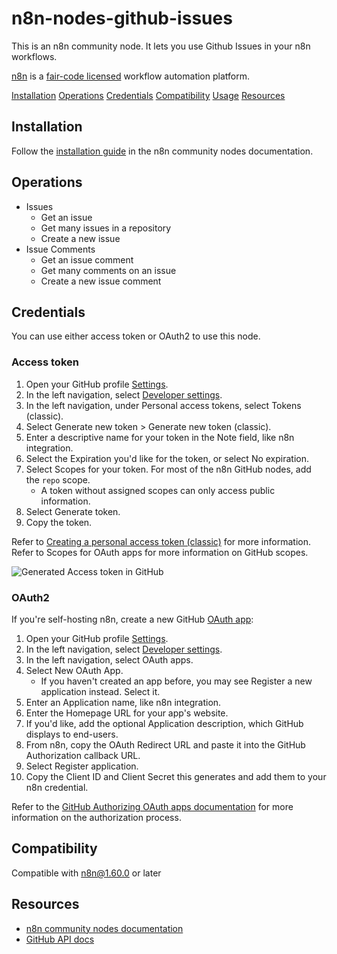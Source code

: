 # n8n-nodes-github-issues

This is an n8n community node. It lets you use Github Issues in your n8n workflows.

[n8n](https://n8n.io/) is a [fair-code licensed](https://docs.n8n.io/reference/license/) workflow automation platform.

[Installation](#installation)
[Operations](#operations)
[Credentials](#credentials)
[Compatibility](#compatibility)
[Usage](#usage)
[Resources](#resources)

## Installation

Follow the [installation guide](https://docs.n8n.io/integrations/community-nodes/installation/) in the n8n community nodes documentation.

## Operations

- Issues
    - Get an issue
    - Get many issues in a repository
    - Create a new issue
- Issue Comments
    - Get an issue comment
    - Get many comments on an issue
    - Create a new issue comment

## Credentials

You can use either access token or OAuth2 to use this node.

### Access token

1. Open your GitHub profile [Settings](https://github.com/settings/profile).
2. In the left navigation, select [Developer settings](https://github.com/settings/apps).
3. In the left navigation, under Personal access tokens, select Tokens (classic).
4. Select Generate new token > Generate new token (classic).
5. Enter a descriptive name for your token in the Note field, like n8n integration.
6. Select the Expiration you'd like for the token, or select No expiration.
7. Select Scopes for your token. For most of the n8n GitHub nodes, add the `repo` scope.
    - A token without assigned scopes can only access public information.
8. Select Generate token.
9. Copy the token.

Refer to [Creating a personal access token (classic)](https://docs.github.com/en/authentication/keeping-your-account-and-data-secure/managing-your-personal-access-tokens#creating-a-personal-access-token-classic) for more information. Refer to Scopes for OAuth apps for more information on GitHub scopes.

![Generated Access token in GitHub](https://docs.github.com/assets/cb-17251/mw-1440/images/help/settings/personal-access-tokens.webp)

### OAuth2

If you're self-hosting n8n, create a new GitHub [OAuth app](https://docs.github.com/en/apps/oauth-apps):

1. Open your GitHub profile [Settings](https://github.com/settings/profile).
2. In the left navigation, select [Developer settings](https://github.com/settings/apps).
3. In the left navigation, select OAuth apps.
4. Select New OAuth App.
    - If you haven't created an app before, you may see Register a new application instead. Select it.
5. Enter an Application name, like n8n integration.
6. Enter the Homepage URL for your app's website.
7. If you'd like, add the optional Application description, which GitHub displays to end-users.
8. From n8n, copy the OAuth Redirect URL and paste it into the GitHub Authorization callback URL.
9. Select Register application.
10. Copy the Client ID and Client Secret this generates and add them to your n8n credential.

Refer to the [GitHub Authorizing OAuth apps documentation](https://docs.github.com/en/apps/oauth-apps/using-oauth-apps/authorizing-oauth-apps) for more information on the authorization process.

## Compatibility

Compatible with n8n@1.60.0 or later

## Resources

* [n8n community nodes documentation](https://docs.n8n.io/integrations/#community-nodes)
* [GitHub API docs](https://docs.github.com/en/rest/issues)

